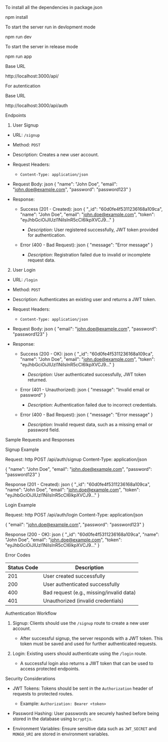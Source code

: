 To install all the dependencies in package.json

npm install

To start the server run in devlopment mode

npm run dev

To start the server in release mode

npm run app


 Base URL

http://localhost:3000/api/

For autentication 

Base URL

http://localhost:3000/api/auth


 Endpoints

 1. User Signup

- URL: `/signup`
- Method: `POST`
- Description: Creates a new user account.
- Request Headers:
  - `Content-Type: application/json`
- Request Body:
  json
  {
    "name": "John Doe",
    "email": "john.doe@example.com",
    "password": "password123"
  }
  
- Response:
  - Success (201 - Created):
    json
    {
      "_id": "60d0fe4f5311236168a109ca",
      "name": "John Doe",
      "email": "john.doe@example.com",
      "token": "eyJhbGciOiJIUzI1NiIsInR5cCI6IkpXVCJ9..."
    }
    
    - *Description*: User registered successfully, JWT token provided for authentication.
  - Error (400 - Bad Request):
    json
    {
      "message": "Error message"
    }
    
    - *Description*: Registration failed due to invalid or incomplete request data.



 2. User Login

- URL: `/login`
- Method: `POST`
- Description: Authenticates an existing user and returns a JWT token.
- Request Headers:
  - `Content-Type: application/json`
- Request Body:
  json
  {
    "email": "john.doe@example.com",
    "password": "password123"
  }
  
- Response:
  - Success (200 - OK):
    json
    {
      "_id": "60d0fe4f5311236168a109ca",
      "name": "John Doe",
      "email": "john.doe@example.com",
      "token": "eyJhbGciOiJIUzI1NiIsInR5cCI6IkpXVCJ9..."
    }
    
    - *Description*: User authenticated successfully, JWT token returned.
  - Error (401 - Unauthorized):
    json
    {
      "message": "Invalid email or password"
    }
    
    - *Description*: Authentication failed due to incorrect credentials.
  - Error (400 - Bad Request):
    json
    {
      "message": "Error message"
    }
    
    - *Description*: Invalid request data, such as a missing email or password field.



 Sample Requests and Responses

 Signup Example

 Request:
http
POST /api/auth/signup
Content-Type: application/json

{
  "name": "John Doe",
  "email": "john.doe@example.com",
  "password": "password123"
}


 Response (201 - Created):
json
{
  "_id": "60d0fe4f5311236168a109ca",
  "name": "John Doe",
  "email": "john.doe@example.com",
  "token": "eyJhbGciOiJIUzI1NiIsInR5cCI6IkpXVCJ9..."
}




 Login Example

 Request:
http
POST /api/auth/login
Content-Type: application/json

{
  "email": "john.doe@example.com",
  "password": "password123"
}


 Response (200 - OK):
json
{
  "_id": "60d0fe4f5311236168a109ca",
  "name": "John Doe",
  "email": "john.doe@example.com",
  "token": "eyJhbGciOiJIUzI1NiIsInR5cCI6IkpXVCJ9..."
}




 Error Codes

| Status Code | Description                               |
|-|-|
| 201     | User created successfully                 |
| 200     | User authenticated successfully           |
| 400     | Bad request (e.g., missing/invalid data)  |
| 401     | Unauthorized (invalid credentials)        |



 Authentication Workflow

1. Signup: Clients should use the `/signup` route to create a new user account.
   - After successful signup, the server responds with a JWT token. This token must be saved and used for further authenticated requests.
  
2. Login: Existing users should authenticate using the `/login` route.
   - A successful login also returns a JWT token that can be used to access protected endpoints.



 Security Considerations

- JWT Tokens: Tokens should be sent in the `Authorization` header of requests to protected routes.
  - Example: `Authorization: Bearer <token>`
  
- Password Hashing: User passwords are securely hashed before being stored in the database using `bcryptjs`.

- Environment Variables: Ensure sensitive data such as `JWT_SECRET` and `MONGO_URI` are stored in environment variables.




